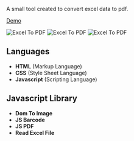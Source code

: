 A small tool created to convert excel data to pdf.

[Demo](https://laravelspa.github.io/Excel-To-PDF/)

![Excel To PDF](https://laravelspa.github.io/blog/img/portfolio/excel-to-pdf/main.jpeg "Excel To PDF")
![Excel To PDF](https://laravelspa.github.io/blog/img/portfolio/excel-to-pdf/form.jpeg "Excel To PDF")
![Excel To PDF](https://laravelspa.github.io/blog/img/portfolio/excel-to-pdf/export-to-pdf-or-image.jpeg "Excel To PDF")

## Languages
- **HTML** (Markup Language)
- **CSS** (Style Sheet Language)
- **Javascript** (Scripting Language)


## Javascript Library
- **Dom To Image**
- **JS Barcode**
- **JS PDF**
- **Read Excel File**